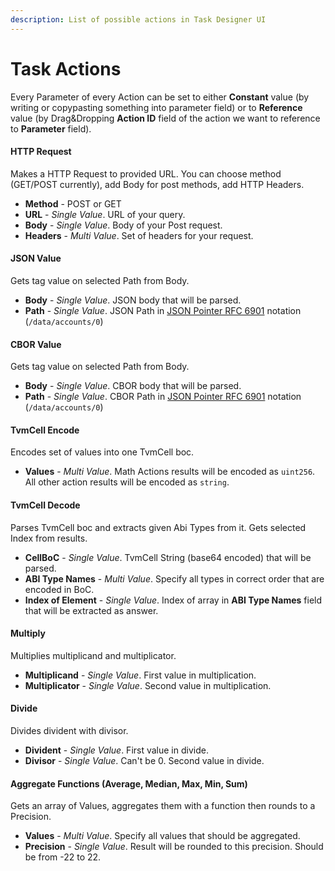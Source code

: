 ```yaml
---
description: List of possible actions in Task Designer UI
---
```


# Task Actions

Every Parameter of every Action can be set to either **Constant** value (by writing or copypasting something into parameter field) or to **Reference** value (by Drag\&Dropping **Action ID** field of the action we want to reference to **Parameter** field).

#### HTTP Request

Makes a HTTP Request to provided URL. You can choose method (GET/POST currently), add Body for post methods, add HTTP Headers.

* **Method** - POST or GET
* **URL** - _Single Value_. URL of your query.
* **Body** - _Single Value_. Body of your Post request.
* **Headers** - _Multi Value_. Set of headers for your request.

#### **JSON Value**

Gets tag value on selected Path from Body.

* **Body** - _Single Value_. JSON body that will be parsed.
* **Path** - _Single Value_. JSON Path in [JSON Pointer RFC 6901](https://datatracker.ietf.org/doc/html/rfc6901) notation (`/data/accounts/0`)

#### CBOR Value

Gets tag value on selected Path from Body.

* **Body** - _Single Value_. CBOR body that will be parsed.
* **Path** - _Single Value_. CBOR Path in [JSON Pointer RFC 6901](https://datatracker.ietf.org/doc/html/rfc6901) notation (`/data/accounts/0`)

#### TvmCell Encode

Encodes set of values into one TvmCell boc.

* **Values** - _Multi Value_. Math Actions results will be encoded as `uint256`. All other action results will be encoded as `string`.&#x20;

#### TvmCell Decode

Parses TvmCell boc and extracts given Abi Types from it. Gets selected Index from results.

* **CellBoC** - _Single Value_. TvmCell String (base64 encoded) that will be parsed.
* **ABI Type Names** - _Multi Value_. Specify all types in correct order that are encoded in BoC.
* **Index of Element** - _Single Value_. Index of array in **ABI Type Names** field that will be extracted as answer.

#### Multiply

Multiplies multiplicand and multiplicator.

* **Multiplicand** - _Single Value_. First value in multiplication.
* **Multiplicator** - _Single Value_. Second value in multiplication.

#### Divide

Divides divident with divisor.

* **Divident** - _Single Value_.  First value in divide.
* **Divisor** - _Single Value_. Can't be 0. Second value in divide.

#### Aggregate Functions (Average, Median, Max, Min, Sum)

Gets an array of Values, aggregates them with a function then rounds to a Precision.

* **Values** - _Multi Value_. Specify all values that should be aggregated.
* **Precision** - _Single Value_. Result will be rounded to this precision. Should be from -22 to 22.
